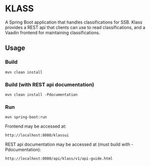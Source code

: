 # KLASS
A Spring Boot application that handles classifications for SSB.
Klass provides a REST api that clients can use to read classifications, and a Vaadin frontend for maintaining classifications.

## Usage

### Build
    mvn clean install
    
### Build (with REST api documentation)
    mvn clean install -Pdocumentation
    
### Run
    mvn spring-boot:run
    
Frontend may be accessed at:

    http://localhost:8080/klassui
    
REST api documentation may be accessed at (must build with -Pdocumentation):

    http://localhost:8080/api/klass/v1/api-guide.html
    
    